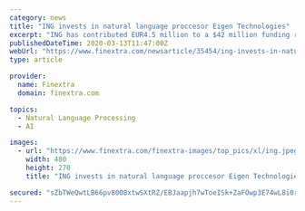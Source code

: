 ```yaml
---
category: news
title: "ING invests in natural language proccesor Eigen Technologies"
excerpt: "ING has contributed EUR4.5 million to a $42 million funding round in natural language processing vendor Eigen Technologies. The investment, made through the bank’s venture capital arm ING Ventures, is part of Eigen’s Series B round announced in November 2019, which also included financing from Goldman Sachs. Eigen’s NLP technology is ..."
publishedDateTime: 2020-03-13T11:47:00Z
webUrl: "https://www.finextra.com/newsarticle/35454/ing-invests-in-natural-language-proccesor-eigen-technologies"
type: article

provider:
  name: Finextra
  domain: finextra.com

topics:
  - Natural Language Processing
  - AI

images:
  - url: "https://www.finextra.com/finextra-images/top_pics/xl/ing.jpeg"
    width: 480
    height: 270
    title: "ING invests in natural language proccesor Eigen Technologies"

secured: "sZbTWeQwtLB66pv80O8xtwSXtRZ/EBJaapjh7wToeISk+ZaFOwp3E74wL8i0r+Thwxd6JH8C+KljwkMgJK4kPz84Feijwa+3WONt/RLVvEuUHwhBfP3qXKZwT4qKG46xtbPlHmdB76iYnqrkVsghFj/qwmEyr6wyX4cvBNZP8Q+luuyM0s5TAGAL2NAmrd6dggV255Wpz0S2IR3LvhMCeb5tPqdM/uafO66cnSrcOoVLF3KwOdu9Pc7+gWysCbP/BU7veFVdrIZFCat8WWF+2yhgeVMVZsVVR5E3+rnGAxfh0reDcx9BlcvpAiVwxbmM;NVQeLoI5fKUcQK+u2co8/Q=="
---
```


